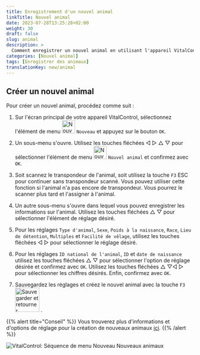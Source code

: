 ```yaml
---
title: Enregistrement d'un nouvel animal
linkTitle: Nouvel animal
date: 2023-07-28T13:25:28+02:00
weight: 30
draft: false
slug: animal
description: >
  Comment enregistrer un nouvel animal en utilisant l'appareil VitalControl.
categories: [Nouvel animal]
tags: [Enregistrer des animaux]
translationKey: new/animal
---
```

## Créer un nouvel animal

Pour créer un nouvel animal, procédez comme suit :

1. Sur l'écran principal de votre appareil VitalControl, sélectionnez l'élément de menu <img src="/icons/main/new-animal.svg" width="35" align="bottom" alt="Nouvel animal" /> `Nouveau` et appuyez sur le bouton `OK`.

2. Un sous-menu s'ouvre. Utilisez les touches fléchées ◁ ▷ △ ▽ pour sélectionner l'élément de menu <img src="/icons/main/new-animal.svg" width="35" align="bottom" alt="Nouvel animal" /> `Nouvel animal` et confirmez avec `OK`.

3. Soit scannez le transpondeur de l'animal, soit utilisez la touche `F3` ESC pour continuer sans transpondeur scanné. Vous pouvez utiliser cette fonction si l'animal n'a pas encore de transpondeur. Vous pourrez le scanner plus tard et l'assigner à l'animal.

4. Un autre sous-menu s'ouvre dans lequel vous pouvez enregistrer les informations sur l'animal. Utilisez les touches fléchées △ ▽ pour sélectionner l'élément de réglage désiré.

5. Pour les réglages `Type d'animal`, `Sexe`, `Poids à la naissance`, `Race`, `Lieu de détention`, `Multiples` et `Facilité de vêlage`, utilisez les touches fléchées ◁ ▷ pour sélectionner le réglage désiré.

6. Pour les réglages `ID national de l'animal`, `ID` et `date de naissance` utilisez les touches fléchées △ ▽ pour sélectionner l'option de réglage désirée et confirmez avec `OK`. Utilisez les touches fléchées △ ▽◁ ▷ pour sélectionner les chiffres désirés. Enfin, confirmez avec `OK`.

7. Sauvegardez les réglages et créez le nouvel animal avec la touche `F3` &nbsp;<img src="/icons/footer/save_exit.svg" width="65" align="bottom" alt="Sauvegarder et retourner" />&nbsp;.

{{% alert title="Conseil" %}}
Vous trouverez plus d'informations et d'options de réglage pour la création de nouveaux animaux [ici](../../settings/animal-registration/).
{{% /alert %}}

   ![VitalControl: Séquence de menu Nouveau Nouveaux animaux](../images/new.png "Créer un nouvel animal")
